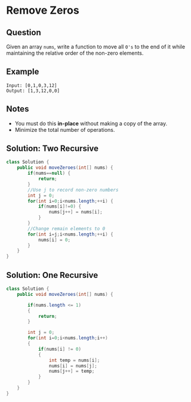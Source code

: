 # Remove Zeros

## Question

Given an array `nums`, write a function to move all `0's` to the end of it while maintaining the relative order of the non-zero elements.


## Example 

```
Input: [0,1,0,3,12]
Output: [1,3,12,0,0]
```

## Notes

- You must do this **in-place** without making a copy of the array.
- Minimize the total number of operations.



## Solution: Two Recursive

```java
class Solution {
	public void moveZeroes(int[] nums) {
		if(nums==null) {
			return;
		}
		//Use j to record non-zero numbers
		int j = 0;
		for(int i=0;i<nums.length;++i) {
			if(nums[i]!=0) {
				nums[j++] = nums[i];
			}
		}
		//Change remain elements to 0
		for(int i=j;i<nums.length;++i) {
			nums[i] = 0;
		}
	}
}	
```

## Solution: One Recursive

```java
class Solution {
    public void moveZeroes(int[] nums) {

        if(nums.length <= 1)
        {
            return;
        }

        int j = 0;
        for(int i=0;i<nums.length;i++)
        {
            if(nums[i] != 0)
            {
                int temp = nums[i];
                nums[i] = nums[j];
                nums[j++] = temp;
            }
        }
    }
}
```